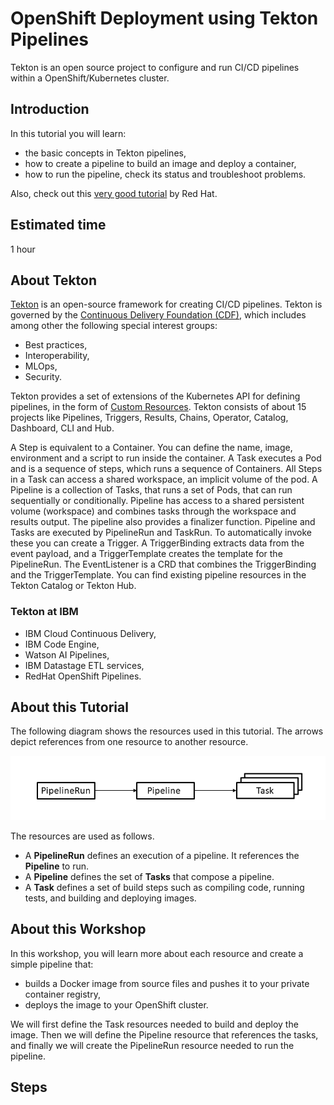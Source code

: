 # OpenShift Deployment using Tekton Pipelines

Tekton is an open source project to configure and run CI/CD pipelines within a OpenShift/Kubernetes cluster.

## Introduction

In this tutorial you will learn:

* the basic concepts in Tekton pipelines,
* how to create a pipeline to build an image and deploy a container,
* how to run the pipeline, check its status and troubleshoot problems.

Also, check out this [very good tutorial](https://github.com/openshift/pipelines-tutorial) by Red Hat.

## Estimated time

1 hour

## About Tekton

[Tekton](https://tekton.dev) is an open-source framework for creating CI/CD pipelines. Tekton is governed by the [Continuous Delivery Foundation (CDF)](https://cd.foundation), which includes among other the following special interest groups:

* Best practices,
* Interoperability,
* MLOps,
* Security.

Tekton provides a set of extensions of the Kubernetes API for defining pipelines, in the form of [Custom Resources](https://kubernetes.io/docs/concepts/extend-kubernetes/api-extension/custom-resources/). Tekton consists of about 15 projects like Pipelines, Triggers, Results, Chains, Operator, Catalog, Dashboard, CLI and Hub.

A Step is equivalent to a Container. You can define the name, image, environment and a script to run inside the container. A Task executes a Pod and is a sequence of steps, which runs a sequence of Containers. All Steps in a Task can access a shared workspace, an implicit volume of the pod. A Pipeline is a collection of Tasks, that runs a set of Pods, that can run sequentially or conditionally. Pipeline has access to a shared persistent volume (workspace) and combines tasks through the workspace and results output. The pipeline also provides a finalizer function. Pipeline and Tasks are executed by PipelineRun and TaskRun. To automatically invoke these you can create a Trigger. A TriggerBinding extracts data from the event payload, and a TriggerTemplate creates the template for the PipelineRun. The EventListener is a CRD that combines the TriggerBinding and the TriggerTemplate. You can find existing pipeline resources in the Tekton Catalog or Tekton Hub.

### Tekton at IBM

* IBM Cloud Continuous Delivery,
* IBM Code Engine,
* Watson AI Pipelines,
* IBM Datastage ETL services,
* RedHat OpenShift Pipelines.

## About this Tutorial

The following diagram shows the resources used in this tutorial. The arrows depict references from one resource to another resource.

![crd](images/crd.png)

The resources are used as follows.

* A **PipelineRun** defines an execution of a pipeline. It references the **Pipeline** to run.
* A **Pipeline** defines the set of **Tasks** that compose a pipeline.
* A **Task** defines a set of build steps such as compiling code, running tests, and building and deploying images.

## About this Workshop

In this workshop, you will learn more about each resource and create a simple pipeline that:

* builds a Docker image from source files and pushes it to your private container registry,
* deploys the image to your OpenShift cluster.

We will first define the Task resources needed to build and deploy the image.
Then we will define the Pipeline resource that references the tasks,
and finally we will create the PipelineRun resource needed to run the pipeline.

## Steps

